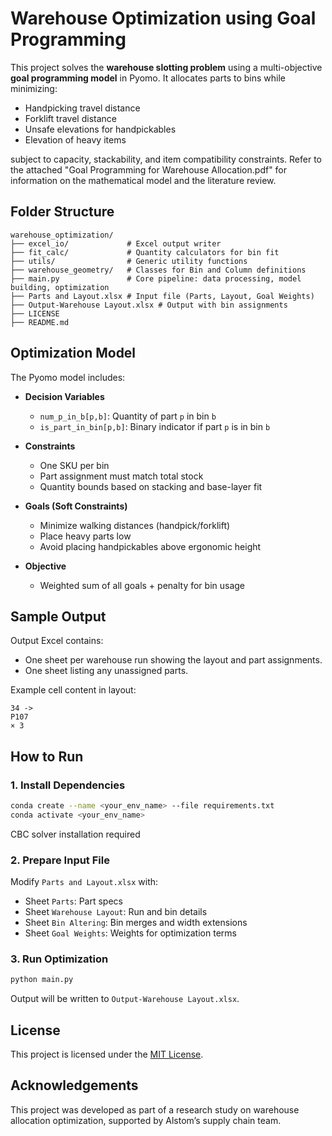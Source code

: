 # Warehouse Optimization using Goal Programming

This project solves the **warehouse slotting problem** using a multi-objective **goal programming model** in Pyomo. It allocates parts to bins while minimizing:

- Handpicking travel distance
- Forklift travel distance
- Unsafe elevations for handpickables
- Elevation of heavy items  

subject to capacity, stackability, and item compatibility constraints.
Refer to the attached "Goal Programming for Warehouse Allocation.pdf" for information on the mathematical model and the literature review.

## Folder Structure
```
warehouse_optimization/
├── excel_io/             # Excel output writer 
├── fit_calc/             # Quantity calculators for bin fit
├── utils/                # Generic utility functions
├── warehouse_geometry/   # Classes for Bin and Column definitions
├── main.py               # Core pipeline: data processing, model building, optimization
├── Parts and Layout.xlsx # Input file (Parts, Layout, Goal Weights)
├── Output-Warehouse Layout.xlsx # Output with bin assignments
├── LICENSE
├── README.md
```

## Optimization Model
The Pyomo model includes:

- **Decision Variables**
  - `num_p_in_b[p,b]`: Quantity of part `p` in bin `b`
  - `is_part_in_bin[p,b]`: Binary indicator if part `p` is in bin `b`

- **Constraints**
  - One SKU per bin
  - Part assignment must match total stock
  - Quantity bounds based on stacking and base-layer fit

- **Goals (Soft Constraints)**
  - Minimize walking distances (handpick/forklift)
  - Place heavy parts low
  - Avoid placing handpickables above ergonomic height

- **Objective**
  - Weighted sum of all goals + penalty for bin usage

## Sample Output
Output Excel contains:
- One sheet per warehouse run showing the layout and part assignments.
- One sheet listing any unassigned parts.

Example cell content in layout:
```
34 ->
P107
× 3
```

## How to Run

### 1. Install Dependencies
```bash
conda create --name <your_env_name> --file requirements.txt
conda activate <your_env_name>
```
CBC solver installation required

### 2. Prepare Input File
Modify `Parts and Layout.xlsx` with:
- Sheet `Parts`: Part specs
- Sheet `Warehouse Layout`: Run and bin details
- Sheet `Bin Altering`: Bin merges and width extensions
- Sheet `Goal Weights`: Weights for optimization terms

### 3. Run Optimization
```bash
python main.py
```
Output will be written to `Output-Warehouse Layout.xlsx`.

## License

This project is licensed under the [MIT License](./LICENSE).

## Acknowledgements

This project was developed as part of a research study on warehouse allocation optimization, supported by Alstom’s supply chain team.
